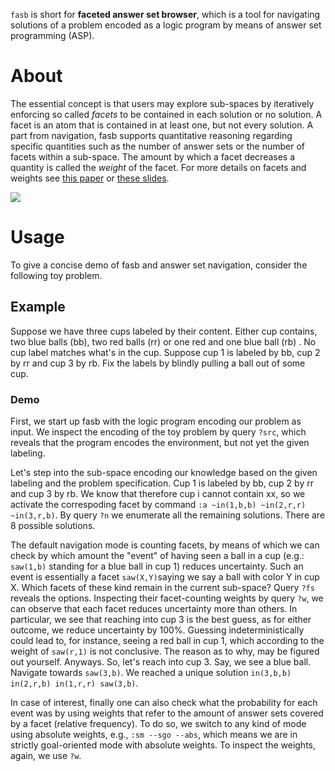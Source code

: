`fasb` is short for **faceted answer set browser**, which is a tool for
navigating solutions of a problem encoded as a logic program by means of answer
set programming (ASP).

# About
The essential concept is that users may explore sub-spaces by iteratively
enforcing so called _facets_ to be contained in each solution or no solution. A
facet is an atom that is contained in at least one, but not every solution. A
part from navigation, fasb supports quantitative reasoning regarding specific
quantities such as the number of answer sets or the number of facets within a
sub-space. The amount by which a facet decreases a quantity is called the
_weight_ of the facet. For more details on facets and weights see [this
paper](https://ojs.aaai.org/index.php/AAAI/article/view/20506) or [these
slides](https://easychair.org/smart-slide/slide/KcTv#).

![](https://github.com/drwadu/fasb/blob/master/.gif)

# Usage
To give a concise demo of fasb and answer set navigation, consider the
following toy problem.


## Example
Suppose we have three cups labeled by their content. Either cup contains, two
blue balls (bb), two red balls (rr) or one red and one blue ball (rb) . No cup
label matches what's in the cup. Suppose cup 1 is labeled by bb, cup 2 by rr
and cup 3 by rb. Fix the labels by blindly pulling a ball out of some cup.

### Demo
First, we start up fasb with the logic program encoding our problem as input.
We inspect the encoding of the toy problem by query `?src`, which reveals
that the program encodes the environment, but not yet the given labeling. 

Let's step into the sub-space encoding our knowledge based on the given
labeling and the problem specification. Cup 1 is labeled by bb, cup 2 by rr and
cup 3 by rb. We know that therefore cup i cannot contain xx, so we activate the
correspoding facet by command `:a ~in(1,b,b) ~in(2,r,r) ~in(3,r,b)`. By query
`?n` we enumerate all the remaining solutions. There are 8 possible solutions.

The default navigation mode is counting facets, by means of which we can check
by which amount the "event" of having seen a ball in a cup (e.g.: `saw(1,b)`
standing for a blue ball in cup 1) reduces uncertainty. Such an event is
essentially a facet `saw(X,Y)`saying we say a ball with color Y in cup X. Which
facets of these kind remain in the current sub-space? Query `?fs` reveals the
options. Inspecting their facet-counting weights by query `?w`, we can observe
that each facet reduces uncertainty more than others. In particular, we see
that reaching into cup 3 is the best guess, as for either outcome, we reduce
uncertainty by 100%. Guessing indeterministically could lead to, for instance,
seeing a red ball in cup 1, which according to the weight of `saw(r,1)` is not
conclusive. The reason as to why, may be figured out yourself. Anyways. So,
let's reach into cup 3. Say, we see a blue ball. Navigate towards `saw(3,b)`.
We reached a unique solution `in(3,b,b) in(2,r,b) in(1,r,r) saw(3,b)`.

In case of interest, finally one can also check what the probability for each
event was by using weights that refer to the amount of answer sets covered by a
facet (relative frequency). To do so, we switch to any kind of mode using
absolute weights, e.g., `:sm --sgo --abs`, which means we are in strictly
goal-oriented mode with absolute weights. To inspect the weights, again, we use
`?w`.


